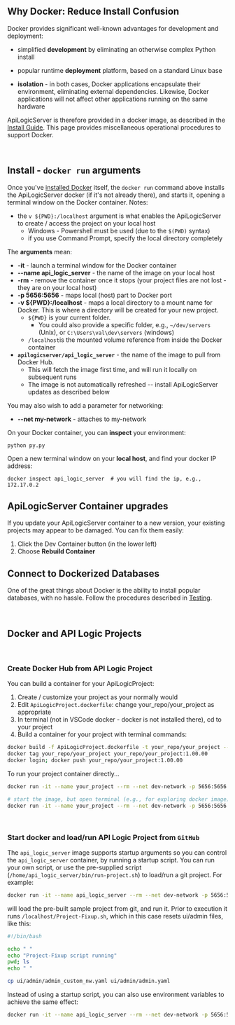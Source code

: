 ## Why Docker: Reduce Install Confusion

Docker provides significant well-known advantages for development and deployment:</summary>

* simplified __development__ by eliminating an otherwise complex Python install

* popular runtime __deployment__ platform, based on a standard Linux base

* __isolation__ - in both cases, Docker applications encapsulate their environment, eliminating external dependencies.  Likewise, Docker applications will not affect other applications running on the same hardware

ApiLogicServer is therefore provided in a docker image, as described in the [Install Guide](../Install).  This page provides miscellaneous operational procedures to support Docker.

&nbsp;

## Install - `docker run` arguments
Once you've [installed Docker](../Testing#working-with-docker) itself, the `docker run` command above installs the ApiLogicServer docker (if it's not already there), and starts it, opening a terminal window on the Docker container.  Notes:

* the `v ${PWD}:/localhost` argument is what enables the ApiLogicServer to create / access the project on your local host
   * Windows - Powershell must be used (due to the `$(PWD)` syntax)
   * if you use Command Prompt, specify the local directory completely 
   
The **arguments** mean:

* **-it** - launch a terminal window for the Docker container
* **--name api_logic_server** - the name of the image on your local host
* **-rm** - remove the container once it stops (your project files are not lost - they are on your local host)
* **-p 5656:5656** - maps local (host) part to Docker port 
* **-v ${PWD}:/localhost** - maps a local directory to a mount name for Docker.  This is where a directory will be created for your new project.  
   * `${PWD}` is your current folder.  
      * You could also provide a specific folder, e.g., `~/dev/servers` (Unix), or `C:\Users\val\dev\servers` (windows)
   * `/localhost`is the mounted volume reference from inside the Docker container
* **`apilogicserver/api_logic_server`** - the name of the image to pull from Docker Hub.  
   * This will fetch the image first time, and will run it locally on subsequent runs
   * The image is not automatically refreshed -- install ApiLogicServer updates as described below

You may also wish to add a parameter for networking:
* **--net my-network** - attaches to my-network

On your Docker container, you can **inspect** your environment:
```
python py.py
```

Open a new terminal window on your **local host**, and find your docker IP address:

```
docker inspect api_logic_server  # you will find the ip, e.g., 172.17.0.2
```

</details>


## ApiLogicServer Container upgrades

If you update your ApiLogicServer container to a new version, your existing projects may appear to be damaged.  You can fix them easily:

1. Click the Dev Container button (in the lower left)
1. Choose **Rebuild Container**

## Connect to Dockerized Databases

One of the great things about Docker is the ability to install popular databases, with no hassle.  Follow the procedures described in [Testing](../Testing).

&nbsp;

## Docker and API Logic Projects

&nbsp;

### Create Docker Hub from API Logic Project

You can build a container for your ApiLogicProject:

1. Create / customize your project as your normally would
2. Edit `ApiLogicProject.dockerfile`: change your_repo/your_project as appropriate
3. In terminal (not in VSCode docker - docker is not installed there), cd to your project
4. Build a container for your project with terminal commands:

```bash
docker build -f ApiLogicProject.dockerfile -t your_repo/your_project --rm .
docker tag your_repo/your_project your_repo/your_project:1.00.00
docker login; docker push your_repo/your_project:1.00.00
```

To run your project container directly...

```bash
docker run -it --name your_project --rm --net dev-network -p 5656:5656 -p 5002:5002 -v ${PWD}:/localhost your_repo/your_project

# start the image, but open terminal (e.g., for exploring docker image)
docker run -it --name your_project --rm --net dev-network -p 5656:5656 -p 5002:5002 -v ${PWD}:/localhost your_repo/your_project bash
```

&nbsp;

### Start docker and load/run API Logic Project from `GitHub`

The `api_logic_server` image supports startup arguments so you can control the `api_logic_server` container, by running a startup script.  You can run your own script, or use the pre-supplied script (`/home/api_logic_server/bin/run-project.sh`) to load/run a git project.  For example:

```bash
docker run -it --name api_logic_server --rm --net dev-network -p 5656:5656 -p 5002:5002 -v ${PWD}:/localhost apilogicserver/api_logic_server sh /home/api_logic_server/bin/run-project.sh https://github.com/valhuber/Tutorial-ApiLogicProject.git /localhost/Project-Fixup.sh
```

will load the pre-built sample project from git, and run it.  Prior to execution it runs `/localhost/Project-Fixup.sh`, which in this case resets ui/admin files, like this:

```bash
#!/bin/bash

echo " "
echo "Project-Fixup script running"
pwd; ls
echo " "

cp ui/admin/admin_custom_nw.yaml ui/admin/admin.yaml
```

Instead of using a startup script, you can also use environment variables to achieve the same effect:

```bash
docker run -it --name api_logic_server --rm --net dev-network -p 5656:5656 -p 5002:5002 -v ${PWD}:/localhost   -e APILOGICSERVER_GIT='https://github.com/valhuber/Tutorial-ApiLogicProject.git' -e APILOGICSERVER_FIXUP='/localhost/Project-Fixup.sh' apilogicserver/api_logic_server
```

